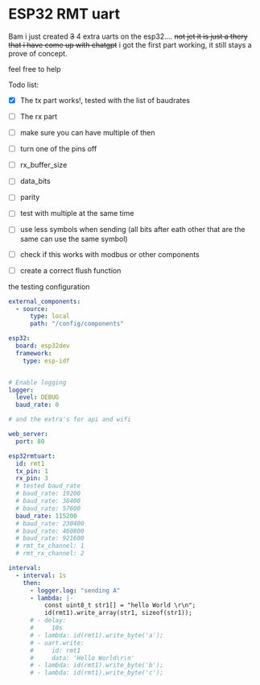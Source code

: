 # ESP32 RMT uart

Bam i just created ~~3~~ 4 extra uarts on the esp32....
~~not jet it is just a thery that i have come up with chatgpt~~
i got the first part working, it still stays a prove of concept.

feel free to help

Todo list:
- [x] The tx part works!, tested with the list of baudrates
- [ ] The rx part 
- [ ] make sure you can have multiple of then
- [ ] turn one of the pins off
- [ ] rx_buffer_size 
- [ ] data_bits 
- [ ] parity 
- [ ] test with multiple at the same time
- [ ] use less symbols when sending (all bits after eath other that are the same can use the same symbol)
- [ ] check if this works with modbus or other components
- [ ] create a correct flush function


the testing configuration
```yaml
external_components:
  - source:
      type: local
      path: "/config/components"

esp32:
  board: esp32dev
  framework:
    type: esp-idf


# Enable logging
logger:
  level: DEBUG 
  baud_rate: 0

# and the extra's for api and wifi

web_server:
  port: 80

esp32rmtuart:
  id: rmt1
  tx_pin: 1
  rx_pin: 3
  # tested baud_rate
  # baud_rate: 19200
  # baud_rate: 38400
  # baud_rate: 57600
  baud_rate: 115200
  # baud_rate: 230400
  # baud_rate: 460800
  # baud_rate: 921600
  # rmt_tx_channel: 1
  # rmt_rx_channel: 2

interval:
  - interval: 1s
    then:
      - logger.log: "sending A"
      - lambda: |-
          const uint8_t str1[] = "hello World \r\n";
          id(rmt1).write_array(str1, sizeof(str1));
      # - delay: 
      #     10s
      # - lambda: id(rmt1).write_byte('a');
      # - uart.write: 
      #     id: rmt1
      #     data: 'Hello World\r\n'
      # - lambda: id(rmt1).write_byte('b');
      # - lambda: id(rmt1).write_byte('c');
```